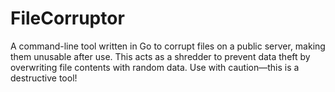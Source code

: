 # FileCorruptor
A command-line tool written in Go to corrupt files on a public server, making them unusable after use. This acts as a shredder to prevent data theft by overwriting file contents with random data. Use with caution—this is a destructive tool!
